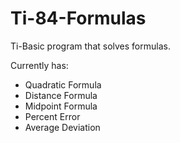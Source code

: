 # Ti-84-Formulas
Ti-Basic program that solves formulas.

Currently has:
- Quadratic Formula
- Distance Formula
- Midpoint Formula
- Percent Error
- Average Deviation

